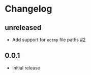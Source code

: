# Changelog

## unreleased
- Add support for `ectmp` file paths [#2](https://github.com/observingClouds/ecmwfspec/issues/2)

## 0.0.1
- Initial release
